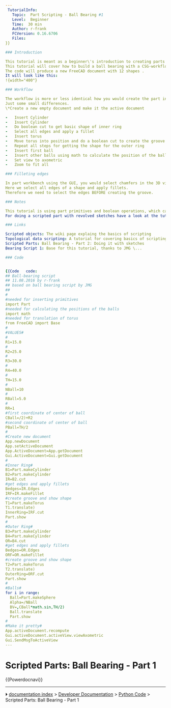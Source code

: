 ```yaml
---
 TutorialInfo:
   Topic:  Part Scripting - Ball Bearing #1
   Level:  Beginner
   Time:  30 min
   Author: r-frank
   FCVersion: 0.16.6706
   Files: 
}}

### Introduction

This tutorial is meant as a beginner\'s introduction to creating parts with python scripts within FreeCAD.
This tutorial will cover how to build a ball bearing with a CSG-workflow.
The code will produce a new FreeCAD document with 12 shapes .
It will look like this:
!{width="400"}

### Workflow

The workflow is more or less identical how you would create the part in part workbench.
Just some small differences.
\*Create a new empty document and make it the active document

-   Insert Cylinder
-   Insert Cylinder
-   Do boolean cut to get basic shape of inner ring
-   Select all edges and apply a fillet
-   Insert torus
-   Move torus into position and do a boolean cut to create the groove for the balls
-   Repeat all steps for getting the shape for the outer ring
-   Insert first ball
-   Insert other balls using math to calculate the position of the balls
-   Set view to axometric
-   Zoom to fit all

### Filleting edges 

In part workbench using the GUI, you would select chamfers in the 3D view or in the menu for fillets and then apply the fillets.
Here we select all edges of a shape and apply fillets.
Therefore we need to select the edges BEFORE creating the groove.

### Notes

This tutorial is using part primitives and boolean operations, which can be performance consuming.
For doing a scripted part with revolved sketches have a look at the tutorial Scripted Parts: Ball Bearing - Part 2.

### Links

Scripted objects: The wiki page explaing the basics of scripting
Topological data scripting: A tutorial for covering basics of scripting
Scripted Parts: Ball Bearing - Part 2: Doing it with sketches
Bearing Script 1: Base for this tutorial, thanks to JMG \...

### Code


{{Code   code: 
## Ball-bearing script
## 11.08.2016 by r-frank 
## based on ball bearing script by JMG
## 
#
#needed for inserting primitives
import Part
#needed for calculating the positions of the balls
import math
#needed for translation of torus
from FreeCAD import Base
#
#VALUES#
#
R1=15.0
#
R2=25.0
#
R3=30.0
#
R4=40.0
#
TH=15.0
#
NBall=10
#
RBall=5.0
#
RR=1
#first coordinate of center of ball
CBall=/2)+R2
#second coordinate of center of ball
PBall=TH/2
#
#Create new document
App.newDocument
App.setActiveDocument
App.ActiveDocument=App.getDocument
Gui.ActiveDocument=Gui.getDocument
#
#Inner Ring#
B1=Part.makeCylinder
B2=Part.makeCylinder
IR=B2.cut
#get edges and apply fillets
Bedges=IR.Edges
IRF=IR.makeFillet
#create groove and show shape
T1=Part.makeTorus
T1.translate)
InnerRing=IRF.cut
Part.show
#
#Outer Ring#
B3=Part.makeCylinder
B4=Part.makeCylinder
OR=B4.cut
#get edges and apply fillets
Bedges=OR.Edges
ORF=OR.makeFillet
#create groove and show shape
T2=Part.makeTorus
T2.translate)
OuterRing=ORF.cut
Part.show
#
#Balls#
for i in range:
  Ball=Part.makeSphere
  Alpha=/NBall
  BV=,CBall*math.sin,TH/2)
  Ball.translate
  Part.show
#
#Make it pretty#
App.activeDocument.recompute
Gui.activeDocument.activeView.viewAxometric
Gui.SendMsgToActiveView
---
```


# Scripted Parts: Ball Bearing - Part 1

  
 {{Powerdocnavi}}



---
⏵ [documentation index](../README.md) > [Developer Documentation](Category_Developer%20Documentation.md) > [Python Code](Category_Python%20Code.md) > Scripted Parts: Ball Bearing - Part 1
